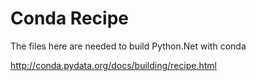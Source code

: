 # Conda Recipe

The files here are needed to build Python.Net with conda

http://conda.pydata.org/docs/building/recipe.html
